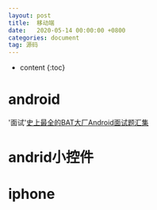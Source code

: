 ```yaml
---
layout: post
title:  移动端
date:   2020-05-14 00:00:00 +0800
categories: document
tag: 源码
---
```


* content
{:toc}


android			
====================================
'面试'[史上最全的BAT大厂Android面试题汇集](https://github.com/AweiLoveAndroid/CommonDevKnowledge)



andrid小控件			
====================================



iphone			
====================================
